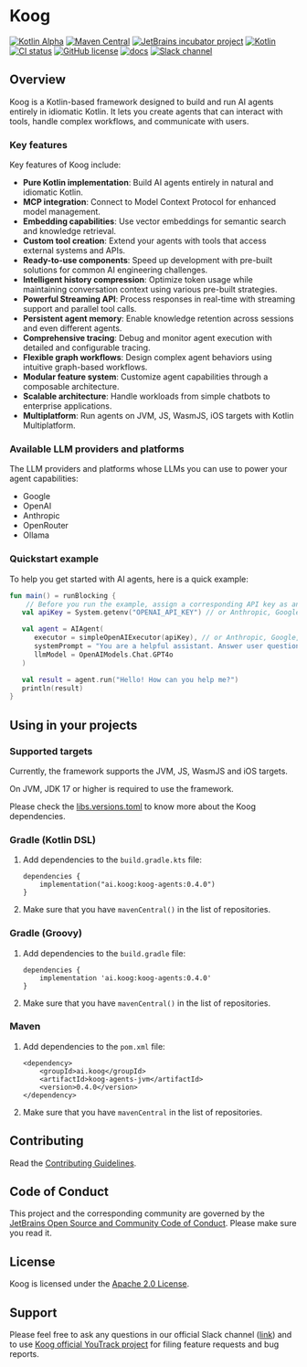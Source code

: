 # Koog

[![Kotlin Alpha](https://kotl.in/badges/alpha.svg)](https://kotlinlang.org/docs/components-stability.html)
[![Maven Central](https://img.shields.io/maven-central/v/ai.koog/koog-agents)](https://search.maven.org/artifact/ai.koog/koog-agents)
[![JetBrains incubator project](https://jb.gg/badges/incubator.svg)](https://github.com/JetBrains#jetbrains-on-github)
[![Kotlin](https://img.shields.io/badge/kotlin-2.1-blue.svg?logo=kotlin)](http://kotlinlang.org)
[![CI status](https://img.shields.io/github/checks-status/JetBrains/koog/main)](https://github.com/JetBrains/koog/actions?query=branch%3Amain)
[![GitHub license](https://img.shields.io/github/license/JetBrains/koog)](LICENSE.txt)
[![docs](https://img.shields.io/badge/documentation-blue)](https://docs.koog.ai)
[![Slack channel](https://img.shields.io/badge/chat-slack-green.svg?logo=slack)](https://kotlinlang.slack.com/messages/koog-agentic-framework/)

## Overview

Koog is a Kotlin-based framework designed to build and run AI agents entirely in idiomatic Kotlin. It lets you create agents that can interact with tools, handle complex workflows, and communicate with users.

### Key features

Key features of Koog include:

- **Pure Kotlin implementation**: Build AI agents entirely in natural and idiomatic Kotlin.
- **MCP integration**: Connect to Model Context Protocol for enhanced model management.
- **Embedding capabilities**: Use vector embeddings for semantic search and knowledge retrieval.
- **Custom tool creation**: Extend your agents with tools that access external systems and APIs.
- **Ready-to-use components**: Speed up development with pre-built solutions for common AI engineering challenges.
- **Intelligent history compression**: Optimize token usage while maintaining conversation context using various pre-built strategies.
- **Powerful Streaming API**: Process responses in real-time with streaming support and parallel tool calls.
- **Persistent agent memory**: Enable knowledge retention across sessions and even different agents.
- **Comprehensive tracing**: Debug and monitor agent execution with detailed and configurable tracing.
- **Flexible graph workflows**: Design complex agent behaviors using intuitive graph-based workflows.
- **Modular feature system**: Customize agent capabilities through a composable architecture.
- **Scalable architecture**: Handle workloads from simple chatbots to enterprise applications.
- **Multiplatform**: Run agents on JVM, JS, WasmJS, iOS targets with Kotlin Multiplatform.

### Available LLM providers and platforms

The LLM providers and platforms whose LLMs you can use to power your agent capabilities:

- Google
- OpenAI
- Anthropic
- OpenRouter
- Ollama

### Quickstart example

To help you get started with AI agents, here is a quick example:

```kotlin
fun main() = runBlocking {
    // Before you run the example, assign a corresponding API key as an environment variable.
   val apiKey = System.getenv("OPENAI_API_KEY") // or Anthropic, Google, OpenRouter, etc.

   val agent = AIAgent(
      executor = simpleOpenAIExecutor(apiKey), // or Anthropic, Google, OpenRouter, etc.
      systemPrompt = "You are a helpful assistant. Answer user questions concisely.",
      llmModel = OpenAIModels.Chat.GPT4o
   )

   val result = agent.run("Hello! How can you help me?")
   println(result)
}
```

## Using in your projects

### Supported targets

Currently, the framework supports the JVM, JS, WasmJS and iOS targets.

On JVM, JDK 17 or higher is required to use the framework.

Please check the [libs.versions.toml](gradle/libs.versions.toml) to know more about the Koog dependencies.

### Gradle (Kotlin DSL)

1. Add dependencies to the `build.gradle.kts` file:

    ```
    dependencies {
        implementation("ai.koog:koog-agents:0.4.0")
    }
    ```
2. Make sure that you have `mavenCentral()` in the list of repositories.
### Gradle (Groovy)

1. Add dependencies to the `build.gradle` file:

    ```
    dependencies {
        implementation 'ai.koog:koog-agents:0.4.0'
    }
    ```
2. Make sure that you have `mavenCentral()` in the list of repositories.
### Maven

1. Add dependencies to the `pom.xml` file:

    ```
    <dependency>
        <groupId>ai.koog</groupId>
        <artifactId>koog-agents-jvm</artifactId>
        <version>0.4.0</version>
    </dependency>
    ```
2. Make sure that you have `mavenCentral` in the list of repositories.
## Contributing
Read the [Contributing Guidelines](CONTRIBUTING.md).

## Code of Conduct
This project and the corresponding community are governed by the [JetBrains Open Source and Community Code of Conduct](https://github.com/jetbrains#code-of-conduct). Please make sure you read it.

## License
Koog is licensed under the [Apache 2.0 License](LICENSE.txt).

## Support

Please feel free to ask any questions in our official Slack
channel ([link](https://kotlinlang.slack.com/messages/koog-agentic-framework/)) and to
use [Koog official YouTrack project](https://youtrack.jetbrains.com/issues/KG)
for filing feature requests and bug reports.



